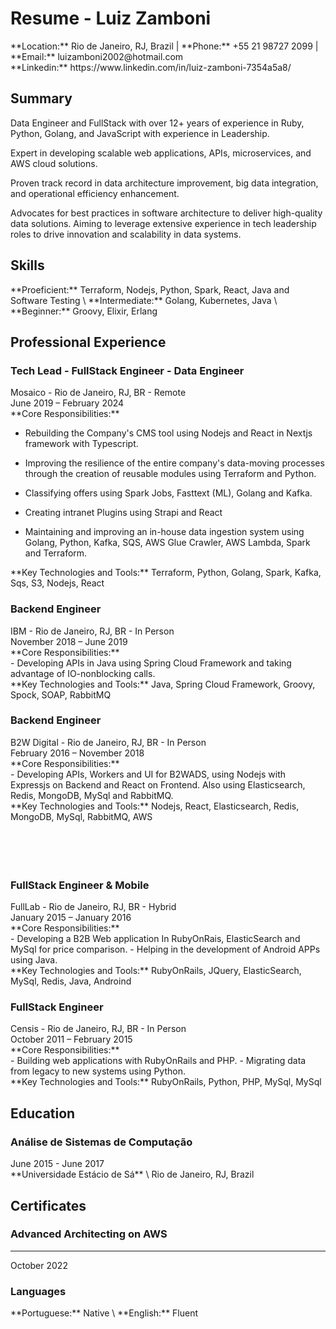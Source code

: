 
Resume - Luiz Zamboni
===

<div class="contacts">
**Location:** Rio de Janeiro, RJ, Brazil |
**Phone:** +55 21 98727 2099 |
**Email:** luizamboni2002@hotmail.com <br/>
**Linkedin:** https://www.linkedin.com/in/luiz-zamboni-7354a5a8/
</div>

## Summary
<div class="description">
Data Engineer and FullStack with over 12+ years of experience in Ruby, Python, Golang, and JavaScript with experience in Leadership. 

Expert in developing scalable web applications, APIs, microservices, and AWS cloud solutions. 

Proven track record in data architecture improvement, big data integration, and operational efficiency enhancement. 

Advocates for best practices in software architecture to deliver high-quality data solutions. Aiming to leverage extensive experience in tech leadership roles to drive innovation and scalability in data systems.
</div>

## Skills
<div class="main-skills">
**Proeficient:** Terraform, Nodejs, Python, Spark, React, Java and Software Testing \
**Intermediate:** Golang, Kubernetes, Java \
**Beginner:** Groovy, Elixir, Erlang
</div>


## Professional Experience
### Tech Lead - FullStack Engineer - Data Engineer
<div class="company">Mosaico - Rio de Janeiro, RJ, BR - Remote</div>
<div class="period">June 2019 – February 2024</div>
<div class="chores-title">**Core Responsibilities:**</div>
<div class="chores">

- Rebuilding the Company's CMS tool using Nodejs and React in Nextjs framework with Typescript.

- Improving the resilience of the entire company's data-moving processes through the creation of reusable modules using Terraform and Python. 

- Classifying offers using Spark Jobs, Fasttext (ML), Golang and Kafka.

- Creating intranet Plugins using Strapi and React

- Maintaining and improving an in-house data ingestion system using Golang, Python, Kafka, SQS, AWS Glue Crawler, AWS Lambda, Spark and Terraform.
</div>
<div class="tecnologies-and-tools">
**Key Technologies and Tools:** Terraform, Python, Golang, Spark, Kafka, Sqs, S3, Nodejs, React
</div>

### Backend Engineer
<!-- <hr/> -->
<div class="company">IBM - Rio de Janeiro, RJ, BR - In Person</div>
<div class="period">November 2018 – June 2019</div>
<div class="chores-title">**Core Responsibilities:**</div>
<div class="chores">
- Developing APIs in Java using Spring Cloud Framework and taking advantage of IO-nonblocking calls.
</div>
<div class="tecnologies-and-tools">
**Key Technologies and Tools:** Java, Spring Cloud Framework, Groovy, Spock, SOAP, RabbitMQ
</div>

### Backend Engineer
<!-- <hr/> -->
<div class="company">B2W Digital - Rio de Janeiro, RJ, BR - In Person</div>
<div class="period">February 2016 – November 2018</div>
<div class="chores-title">**Core Responsibilities:**</div>
<div class="chores">
- Developing APIs, Workers and UI for B2WADS, using Nodejs with Expressjs on Backend and React on Frontend. 
Also using Elasticsearch, Redis, MongoDB, MySql and RabbitMQ.
</div>
<div class="tecnologies-and-tools">
**Key Technologies and Tools:** Nodejs, React, Elasticsearch, Redis, MongoDB, MySql, RabbitMQ, AWS
</div>
<br/><br/><br/><br/>

### FullStack Engineer & Mobile
<!-- <hr/> -->
<div class="company">FullLab - Rio de Janeiro, RJ, BR - Hybrid</div>
<div class="period">January 2015 – January 2016</div>
<div class="chores-title">**Core Responsibilities:**</div>
<div class="chores">
- Developing a B2B Web application In RubyOnRais, ElasticSearch and MySql for price comparison.
- Helping in the development of Android APPs using Java.
</div>
<div class="tecnologies-and-tools">
**Key Technologies and Tools:** RubyOnRails, JQuery, ElasticSearch, MySql, Redis, Java, Androind
</div>

### FullStack Engineer
<!-- <hr/> -->
<div class="company">Censis - Rio de Janeiro, RJ, BR - In Person</div>
<div class="period">October 2011 – February 2015</div>
<div class="chores-title">**Core Responsibilities:**</div>
<div class="chores">
- Building web applications with RubyOnRails and PHP.
- Migrating data from legacy to new systems using Python.
</div>
<div class="tecnologies-and-tools">
**Key Technologies and Tools:** RubyOnRails, Python, PHP, MySql, MySql
</div>

## Education
### Análise de Sistemas de Computação
<!-- <hr/> -->
<div class="period">June 2015 - June 2017</div> 
**Universidade Estácio de Sá** \
Rio de Janeiro, RJ, Brazil 

## Certificates
### Advanced Architecting on AWS
<hr/>
<div class="period">October 2022</div>

### Languages
<div class="languages">
**Portuguese:** Native \
**English:** Fluent
</div>
